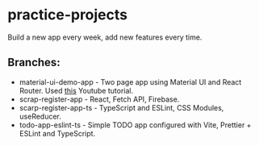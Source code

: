 # practice-projects

Build a new app every week, add new features every time.

## Branches:

- material-ui-demo-app - Two page app using Material UI and React Router. Used [this](https://www.youtube.com/watch?v=o1chMISeTC0) Youtube tutorial.
- scrap-register-app - React, Fetch API, Firebase.
- scarp-register-app-ts - TypeScript and ESLint, CSS Modules, useReducer.
- todo-app-eslint-ts - Simple TODO app configured with Vite, Prettier + ESLint and TypeScript.
